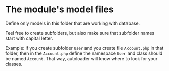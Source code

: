# The module's model files

Define only models in this folder that are working with database.

Feel free to create subfolders, but also make sure that subfolder names start with capital letter.

Example: if you create subfolder `User` and you create file `Account.php` in that folder, then in the `Account.php` define the namespace `User` and class should be named `Account`. That way, autoloader will know where to look for your classes.
